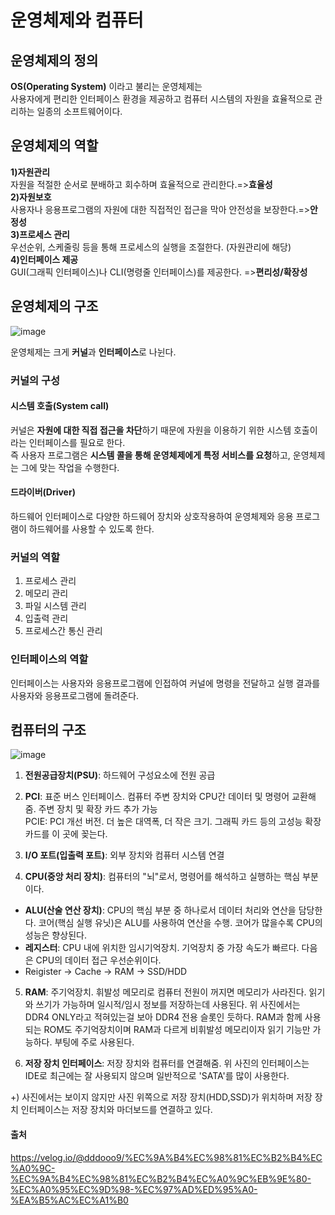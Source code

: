 # 운영체제와 컴퓨터

## 운영체제의 정의
**OS(Operating System)** 이라고 불리는 운영체제는 <br>사용자에게 편리한 인터페이스 환경을 제공하고 컴퓨터 시스템의 자원을 효율적으로 관리하는 일종의 소프트웨어이다.

## 운영체제의 역할
**1)자원관리**<br>
자원을 적절한 순서로 분배하고 회수하며 효율적으로 관리한다.=>**효율성** <br>
**2)자원보호**<br>
사용자나 응용프로그램의 자원에 대한 직접적인 접근을 막아 안전성을 보장한다.=>**안정성**<br>
**3)프로세스 관리**<br>
우선순위, 스케줄링 등을 통해 프로세스의 실행을 조절한다. (자원관리에 해당)<br>
**4)인터페이스 제공**<br>
GUI(그래픽 인터페이스)나 CLI(명령줄 인터페이스)를 제공한다. =>**편리성/확장성**

## 운영체제의 구조
![image](https://github.com/dlrkdus/CS_STUDY/assets/99721126/a476ff63-1253-4a09-aff9-caa7895f7d36)

운영체제는 크게 **커널**과 **인터페이스**로 나뉜다.

### 커널의 구성

#### 시스템 호출(System call) <br>
커널은 **자원에 대한 직접 접근을 차단**하기 때문에 자원을 이용하기 위한 시스템 호출이라는 인터페이스를 필요로 한다.<br>
즉 사용자 프로그램은 **시스템 콜을 통해 운영체제에게 특정 서비스를 요청**하고, 운영체제는 그에 맞는 작업을 수행한다.<br>

#### 드라이버(Driver)<br>
하드웨어 인터페이스로 다양한 하드웨어 장치와 상호작용하여 운영체제와 응용 프로그램이 하드웨어를 사용할 수 있도록 한다.<br>

### 커널의 역할 
1) 프로세스 관리
2) 메모리 관리
3) 파일 시스템 관리
4) 입출력 관리
5) 프로세스간 통신 관리

### 인터페이스의 역할
인터페이스는 사용자와 응용프로그램에 인접하여 커널에 명령을 전달하고 실행 결과를 사용자와 응용프로그램에 돌려준다.

## 컴퓨터의 구조 
![image](https://github.com/dlrkdus/CS_STUDY/assets/99721126/5071b1b0-ca70-498e-9239-1008c07dd003)

1) **전원공급장치(PSU)**: 하드웨어 구성요소에 전원 공급

2) **PCI**: 표준 버스 인터페이스. 컴퓨터 주변 장치와 CPU간 데이터 및 명령어 교환해줌. 주변 장치 및 확장 카드 추가 가능 <br>
PCIE: PCI 개선 버전. 더 높은 대역폭, 더 작은 크기. 그래픽 카드 등의 고성능 확장 카드를 이 곳에 꽂는다.

3) **I/O 포트(입출력 포트)**: 외부 장치와 컴퓨터 시스템 연결

4) **CPU(중앙 처리 장치)**: 컴퓨터의 "뇌"로서, 명령어를 해석하고 실행하는 핵심 부분이다.
 - **ALU(산술 연산 장치)**: CPU의 핵심 부분 중 하나로서 데이터 처리와 연산을 담당한다. 코어(핵심 실행 유닛)은 ALU를 사용하여 연산을 수행. 코어가 많을수록 CPU의 성능은 향상된다.
 - **레지스터**: CPU 내에 위치한 임시기억장치. 기억장치 중 가장 속도가 빠르다. 다음은 CPU의 데이터 접근 우선순위이다.
 - Reigister -> Cache -> RAM -> SSD/HDD

5) **RAM**: 주기억장치. 휘발성 메모리로 컴퓨터 전원이 꺼지면 메모리가 사라진다. 읽기와 쓰기가 가능하며 일시적/임시 정보를 저장하는데 사용된다. 위 사진에서는 DDR4 ONLY라고 적혀있는걸 보아 DDR4 전용 슬롯인 듯하다. RAM과 함께 사용되는 ROM도 주기억장치이며 RAM과 다르게 비휘발성 메모리이자 읽기 기능만 가능하다. 부팅에 주로 사용된다.

6) **저장 장치 인터페이스**: 저장 장치와 컴퓨터를 연결해줌. 위 사진의 인터페이스는 IDE로 최근에는 잘 사용되지 않으며 일반적으로 'SATA'를 많이 사용한다.

+) 사진에서는 보이지 않지만 사진 위쪽으로 저장 장치(HDD,SSD)가 위치하며 저장 장치 인터페이스는 저장 장치와 마더보드를 연결하고 있다.

 

#### 출처
https://velog.io/@dddooo9/%EC%9A%B4%EC%98%81%EC%B2%B4%EC%A0%9C-%EC%9A%B4%EC%98%81%EC%B2%B4%EC%A0%9C%EB%9E%80-%EC%A0%95%EC%9D%98-%EC%97%AD%ED%95%A0-%EA%B5%AC%EC%A1%B0


